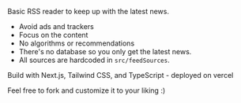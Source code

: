 Basic RSS reader to keep up with the latest news.
- Avoid ads and trackers
- Focus on the content
- No algorithms or recommendations
- There's no database so you only get the latest news. 
- All sources are hardcoded in `src/feedSources`.

Build with Next.js, Tailwind CSS, and TypeScript - deployed on vercel

Feel free to fork and customize it to your liking :) 